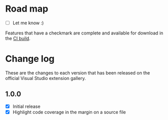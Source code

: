 # Road map

- [ ] Let me know :)

Features that have a checkmark are complete and available for
download in the
[CI build](http://vsixgallery.com/extension/fcc-339fe606-9d51-4fca-895c-d50375137b62/).

# Change log

These are the changes to each version that has been released
on the official Visual Studio extension gallery.

## 1.0.0

- [x] Initial release
- [x] Highlight code coverage in the margin on a source file